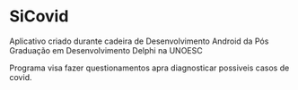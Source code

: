# SiCovid

Aplicativo criado durante cadeira de Desenvolvimento Android da Pós Graduação em Desenvolvimento Delphi na UNOESC

Programa visa fazer questionamentos apra diagnosticar possiveis casos de covid.

